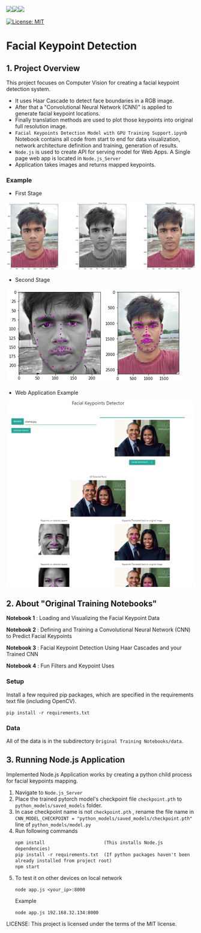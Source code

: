 <img src="https://img.shields.io/badge/python%20-%2314354C.svg?&style=for-the-badge&logo=python&logoColor=white"/><img src="https://img.shields.io/badge/PyTorch%20-%23EE4C2C.svg?&style=for-the-badge&logo=PyTorch&logoColor=white" /><img src="https://img.shields.io/badge/node.js%20-%2343853D.svg?&style=for-the-badge&logo=node.js&logoColor=white"/>

[![License: MIT](https://img.shields.io/badge/License-MIT-yellow.svg)](https://github.com/3ZadeSSG/Computer-Vision-Facial-Keypoints-Detection/blob/master/LICENSE)

# Facial Keypoint Detection

## 1. Project Overview

This project focuses on Computer Vision for creating a facial keypoint detection system. 
* It uses Haar Cascade to detect face boundaries in a RGB image.
* After that a "Convolutional Neural Network (CNN)" is applied to generate facial keypoint locations. 
* Finally translation methods are used to plot those keypoints into original full resolution image.
* `Facial Keypoints Detection Model with GPU Training Support.ipynb` Notebook contains all code from start to end for data visualization, network architecture definition and training, generation of results.
* `Node.js` is used to create API for serving model for Web Apps. A Single page web app is located in `Node.js_Server`
* Application takes images and returns mapped keypoints.

### Example

* First Stage

<img src="https://github.com/3ZadeSSG/Computer-Vision-Facial-Keypoints-Detection/blob/master/Original%20Training%20Notebooks/images/sample_plot.png">

* Second Stage

<img src="https://github.com/3ZadeSSG/Computer-Vision-Facial-Keypoints-Detection/blob/master/Original%20Training%20Notebooks/images/sample_plot_gray.png"><img src="https://github.com/3ZadeSSG/Computer-Vision-Facial-Keypoints-Detection/blob/master/Original%20Training%20Notebooks/images/sample_plot_rgb.png">

* Web Application Example
<img src="https://github.com/3ZadeSSG/Computer-Vision-Facial-Keypoints-Detection/blob/master/Node.js_Server/screenshots/screenshot1.png">


## 2. About "Original Training Notebooks"

__Notebook 1__ : Loading and Visualizing the Facial Keypoint Data

__Notebook 2__ : Defining and Training a Convolutional Neural Network (CNN) to Predict Facial Keypoints

__Notebook 3__ : Facial Keypoint Detection Using Haar Cascades and your Trained CNN

__Notebook 4__ : Fun Filters and Keypoint Uses


### Setup

Install a few required pip packages, which are specified in the requirements text file (including OpenCV).
```
pip install -r requirements.txt
```


### Data

All of the data is in the subdirectory `Original Training Notebooks/data`.


## 3. Running Node.js Application

  Implemented Node.js Application works by creating a python child process for facial keypoints mapping.
  
  1. Navigate to `Node.js_Server`
  2. Place the trained pytorch model's checkpoint file `checkpoint.pth` to `python_models/saved_models` folder.
  4. In case checkpoint name is not `checkpoint.pth` , rename the file name in `CNN_MODEL_CHECKPOINT = "python_models/saved_models/checkpoint.pth"` line of `python_models/model.py`
  5. Run following commands
     ```
     npm install                      (This installs Node.js dependencies)
     pip install -r requirements.txt  (If python packages haven't been already installed from project root)
     npm start
     ```
  6. To test it on other devices on local network
     ```
     node app.js <your_ip>:8000
     ```
     Example
     ```
     node app.js 192.168.32.134:8000
     ```
     
 LICENSE: This project is licensed under the terms of the MIT license.
     
